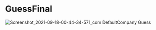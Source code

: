 # GuessFinal

![Screenshot_2021-09-18-00-44-34-571_com DefaultCompany Guess](https://user-images.githubusercontent.com/54285200/134798644-0378113e-2580-452b-95dc-4e31071b88a8.jpg)
